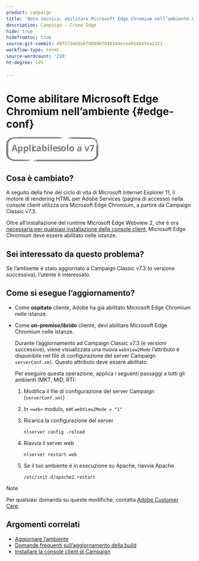 ```yaml
---
product: campaign
title: 'Nota tecnica: abilitare Microsoft Edge Chromium nell’ambiente Campaign'
description: Campaign - Cromo Edge
hide: true
hidefromtoc: true
source-git-commit: d9f57d4e5b6f880907040344ece40546456a2321
workflow-type: tm+mt
source-wordcount: '228'
ht-degree: 14%

---
```



# Come abilitare Microsoft Edge Chromium nell’ambiente {#edge-conf}

![](../../assets/v7-only.svg)


## Cosa è cambiato?

A seguito della fine del ciclo di vita di Microsoft Internet Explorer 11, il motore di rendering HTML per Adobe Services (pagina di accesso) nella console client utilizza ora Microsoft Edge Chromium, a partire da Campaign Classic v7.3.

Oltre all’installazione del runtime Microsoft Edge Webview 2, che è ora [necessaria per qualsiasi installazione della console client](../../installation/using/installing-the-client-console.md#webview), Microsoft Edge Chromium deve essere abilitato nelle istanze.

## Sei interessato da questo problema?

Se l’ambiente è stato aggiornato a Campaign Classic v7.3 (o versione successiva), l’utente è interessato.

## Come si esegue l’aggiornamento?

* Come **ospitato** cliente, Adobe ha già abilitato Microsoft Edge Chromium nelle istanze.

* Come **on-premise/ibrido** cliente, devi abilitare Microsoft Edge Chromium nelle istanze.

   Durante l’aggiornamento ad Campaign Classic v7.3 (e versioni successive), viene visualizzata una nuova `webView2Mode` l’attributo è disponibile nel file di configurazione del server Campaign `serverConf.xml`. Questo attributo deve essere abilitato.

   Per eseguire questa operazione, applica i seguenti passaggi a tutti gli ambienti (MKT, MID, RT):

   1. Modifica il file di configurazione del server Campaign (`serverConf.xml`)
   1. In `<web>` modulo, set `webView2Mode = "1"`
   1. Ricarica la configurazione del server

      ```
      nlserver config -reload
      ```

   1. Riavvia il server web

      ```
      nlserver restart web
      ```

   1. Se il tuo ambiente è in esecuzione su Apache, riavvia Apache

      ```
      /etc/init.d/apache2 restart
      ```


>[!NOTE]
>
>Per qualsiasi domanda su queste modifiche, contatta [Adobe Customer Care](https://helpx.adobe.com/it/enterprise/admin-guide.html/enterprise/using/support-for-experience-cloud.ug.html).

## Argomenti correlati

* [Aggiornare l’ambiente](../../production/using/build-upgrade.md)
* [Domande frequenti sull’aggiornamento della build](../../platform/using/faq-build-upgrade.md)
* [Installare la console client di Campaign](../../installation/using/installing-the-client-console.md)

